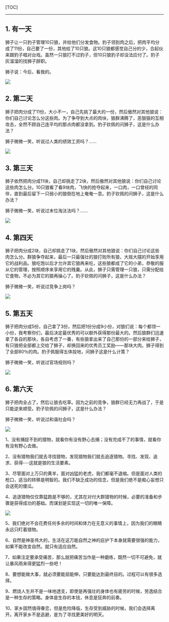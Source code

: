 <!--
+++
title       = "如果你是狮子，就得学会逼狼去吃草"
description = "1. 有一天; 2. 第二天; 3. 第三天; 4. 第四天; 5. 第五天; 6. 第六天"
date        = "2022-01-03"
tags        = []
categories  = ["8-business","88-跑马放牧"]
series      = []
keywords    = []
weight      = 5
toc         = true
draft       = false
+++ -->

[TOC]

---

## 1. 有一天

狮子让一只豹子管理10只狼，并给他们分发食物。豹子领到肉之后，把肉平均分成了11份，自己要了一份，其他给了10只狼。这10只狼都感觉自己分的少，合起伙来跟豹子唱对台戏。虽然一只狼打不过豹子，但10只狼豹子却没法应付了。豹子灰溜溜的找狮子辞职。

狮子说：今后，看我的。

![](http://5b0988e595225.cdn.sohucs.com/images/20180711/8f1d5dd14c8d474fa41f7929dc9589a0.jpeg)

## 2. 第二天

狮子把肉分成了11份，大小不一，自己先挑了最大的一份，然后傲然对其他狼说：你们自己讨论怎么分这些肉。为了争夺到大点的肉块，狼群沸腾了，恶狠狠的互相攻击，全然不顾自己连平均的那点肉都没拿到。豹子钦佩的问狮子，这是什么办法？

狮子微微一笑，听说过人类的绩效工资吗？......

![](http://cdn.huodongxing.com/file/20150904/11DA980F82048D7A0500031E188C55956D/30952294627619288.jpg)

## 3. 第三天

狮子依然把肉分成11块，自己却挑走了2块，然后傲然对其他狼说：你们自己讨论这些肉怎么分。10只狼看了看9块肉，飞快的抢夺起来，一口肉，一口曾经的同伴，直到最后留下一只弱小的狼倒在地上奄奄一息。豹子钦佩的问狮子，这是什么办法？

狮子微微一笑，听说过末位淘汰法吗？......

![](http://image.uczzd.cn/5632956586427491407.jpg?id=0)

## 4. 第四天

狮子把肉分成2块，自己却挑走了1块，然后傲然对其他狼说：你们自己讨论这些肉怎么分。群狼争夺起来，最后一只最强壮的狼打败所有狼，大摇大摆的开始享用它的战利品。狼吃饱以后才允许其它狼再来吃，这些狼都成了它的小弟，恭敬的服从它的管理，按照顺序来享用它的残羹。从此，狮子只需管理一只狼，只需分配给它食物，不必为其它的狼再操心了。豹子钦佩的问狮子，这是什么办法？

狮子微微一笑，听说过竞争上岗吗？

![](http://5b0988e595225.cdn.sohucs.com/images/20191127/523f0d8a85c24ab4b84d838d2bf24ecf.jpeg)

## 5. 第五天

狮子把肉分成5份，自己拿了3份，然后把1份分成9小份，对狼们说：每个都领一小份，我考察你们，最后决定最优秀的可以额外获得那份最大的。然后狼群们迅速拿了各自的那块，各自考虑了一番，有些狼拿出来了自己那份的一部分来给狮子，有只狼把全部都上交给了狮子，却换回来的优秀员工奖励——那块大肉。狮子得到了全部80％的肉。豹子佩服得五体投地，问狮子这是什么计策？

狮子微微一笑，听说过官场规则吗？

![](https://p2-q.mafengwo.net/s11/M00/4A/B5/wKgBEFuEQuaATuW5AAr9XquHpJg59.jpeg?imageView2%2F2%2Fw%2F680%2Fq%2F90%7CimageMogr2%2Fstrip%2Fquality%2F90)

## 6. 第六天

狮子把肉全占了，然后让狼去吃草。因为之前的竞争，狼群已经无力再战了，于是只能逆来顺受。豹子钦佩的问狮子，这是什么办法？

狮子微微一笑，听说过和谐社会吗？

![](http://5b0988e595225.cdn.sohucs.com/images/20170831/6086792ca88248d79976e7f37c671c0f.jpeg)

1、没有捕捉不到的猎物，就看你有没有野心去捕；没有完成不了的事情，就看你有没有野心去做。

2、没有猎物我们就去寻找猎物，发现猎物我们就去追逐猎物。寻找、发现、追求、获得---这就是狼的生活要素。

3、尽管面对上万只的黄羊，面对凶猛的老虎，我们都毫不退缩。但是面对人类的枪口，适当的转移是明智的。我们不缺乏成功的信念，但是我们绝不是痴心妄想只会送死的傻瓜。

4、追逐猎物仅仅靠猛跑是不够的，尤其在对付大群猎物的时候，必要的准备和步骤是获得成功的基础。而谋划是实现这一切的唯一保障。

![](http://photo.kids21.cn/zgwcnrwsyjh/wxb/xx/201109/W020110916363890380458.jpg)

5、我们绝对不会花费任何多余的时间和体力在无意义的事情上，因为我们的眼睛永远只盯着猎物。

6、自然是神圣伟大的，生活在这万能自然之神的庇护下本身就需要很强的能力，如果不能改变自然。就只有适应自然。

7、如果注定要承受痛苦，那么就把痛苦当作是一种磨练，既然一切不可避免，就让暴风雨来得更猛烈一些吧！

8、要想能做大事，就必须要能屈能伸，只要能达到最终目的。过程可以有很多选择。

9、燃烧人生并不是一味地透支，即使是再强壮的身体也有疲劳的时候，劳逸结合是一种生存的策略。身体是生存的本钱，休息是狂奔的前奏。

10、家乡固然值得眷恋，但是危险降临，生存受到威胁的时候，我们会选择离开。离开家乡不是逃避，是为了寻找更美好的明天。​​​​